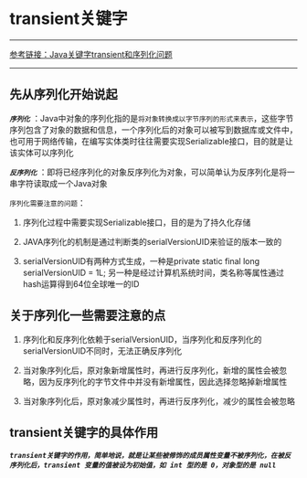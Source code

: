 # transient关键字

---

[参考链接：Java关键字transient和序列化问题](https://blog.csdn.net/l8947943/article/details/104468282)

---

## 先从序列化开始说起

***`序列化`*** ：Java中对象的序列化指的是`将对象转换成以字节序列的形式来表示`，这些字节序列包含了对象的数据和信息，一个序列化后的对象可以被写到数据库或文件中，也可用于网络传输，在编写实体类时往往需要实现Serializable接口，目的就是让该实体可以序列化

***`反序列化`*** ：即将已经序列化的对象反序列化为对象，可以简单认为反序列化是将一串字符读取成一个Java对象

`序列化需要注意的问题`：

1. 序列化过程中需要实现Serializable接口，目的是为了持久化存储

2. JAVA序列化的机制是通过判断类的serialVersionUID来验证的版本一致的

3. serialVersionUID有两种方式生成，一种是private static final long serialVersionUID = 1L; 另一种是经过计算机系统时间，类名称等属性通过hash运算得到64位全球唯一的ID

## 关于序列化一些需要注意的点

1. 序列化和反序列化依赖于serialVersionUID，当序列化和反序列化的serialVersionUID不同时，无法正确反序列化

2. 当对象序列化后，原对象新增属性时，再进行反序列化，新增的属性会被忽略，因为反序列化的字节文件中并没有新增属性，因此选择忽略掉新增属性

3. 当对象序列化后，原对象减少属性时，再进行反序列化，减少的属性会被忽略

## transient关键字的具体作用

***`transient关键字的作用，简单地说，就是让某些被修饰的成员属性变量不被序列化，在被反序列化后，transient 变量的值被设为初始值，如 int 型的是 0，对象型的是 null`***
